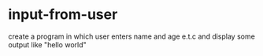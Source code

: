# input-from-user
create a program in  which user enters name and age e.t.c and display some output like "hello world"
